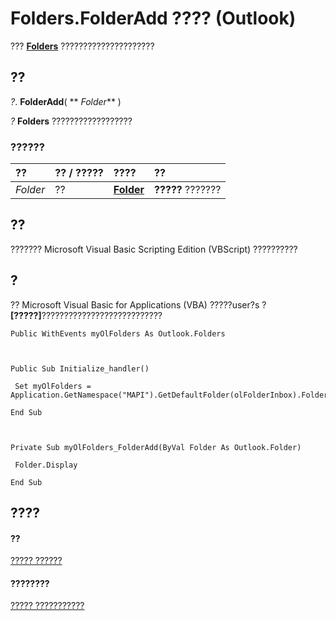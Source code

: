 
# Folders.FolderAdd ???? (Outlook)

??? **[Folders](0c814c3c-74fc-414c-982d-a0097fcb35c2.md)** ?????????????????????


## ??

 _?_. **FolderAdd**( ** _Folder_** )

 _?_ **Folders** ??????????????????


### ??????



|**??**|**?? / ?????**|**????**|**??**|
|:-----|:-----|:-----|:-----|
| _Folder_|??|**[Folder](3cf6cda8-6d70-666e-2643-9d9c5b9cacfc.md)**|**?????** ???????|

## ??

??????? Microsoft Visual Basic Scripting Edition (VBScript) ??????????


## ?

?? Microsoft Visual Basic for Applications (VBA) ?????user?s ? **[?????]**???????????????????????????


```
Public WithEvents myOlFolders As Outlook.Folders 
 
 
 
Public Sub Initialize_handler() 
 
 Set myOlFolders = Application.GetNamespace("MAPI").GetDefaultFolder(olFolderInbox).Folders 
 
End Sub 
 
 
 
Private Sub myOlFolders_FolderAdd(ByVal Folder As Outlook.Folder) 
 
 Folder.Display 
 
End Sub
```


## ????


#### ??


[????? ??????](0c814c3c-74fc-414c-982d-a0097fcb35c2.md)
#### ????????


[????? ???????????](http://msdn.microsoft.com/library/6468a0fd-da4a-dd15-4614-860d685595a2%28Office.15%29.aspx)